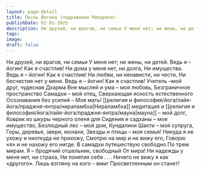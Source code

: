 ```yaml
---
layout: page-detail
title: Песнь Йогина (подражание Миларепе)
publishDate: 01-01-2025
description: Ни друзей, ни врагов, ни семьи У меня нет; ни жены, ни детей. Ведь я – йогин! Как я счастлив! Ни дома у меня нет, ни долга,  Ни имущества. Ведь я – йогин! Как я счастлив...
tags:
image:
draft: false
---
```

Ни друзей, ни врагов, ни семьи У меня нет; ни жены, ни детей. Ведь я – йогин! Как я счастлив! Ни дома у меня нет, ни долга,  Ни имущества. Ведь я – йогин! Как я счастлив! Ни любви, ни ненависти, ни чести,  Ни бесчестия нет у меня.  Ведь я – йогин! Как я счастлив! Учитель –мой друг, чудесная Дхарма  Вне мыслей и ума – моя любовь, Безграничное пространство  Самадхи – мой отец, Сверкающая ясность естественного  Осознавания без усилий – Моя мать! [[религия и философия/йога/лайя-йога/праджня-янтра/нираламбха|Нираламбха]] медитация и [[религия и философия/йога/лайя-йога/праджня-янтра/мауна|мауна]] – мой долг,  Коврик из шкуры черного оленя для  Сидения и садханы – мое имущество, Безлюдный лес – мой дом, Кундалини Шакти – моя супруга, Горы, деревья, звери, монахи,  Звезды и птицы – моя семья! Никуда я не ухожу и ниоткуда не прихожу, Смотрю на мир и не вижу его, Говорю «я» и не нахожу его нигде. В самадхи путешествую свободно  По трем мирам. Я – бродячий отшельник, свободный  От мира! Ни надежды у меня нет, ни страха,  Ни понятия себя . . . Ничего не вижу я как «другого». Лишь взгляну на кого – вмиг  Просветленным он станет!